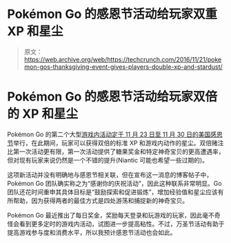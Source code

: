 # Pokémon Go 的感恩节活动给玩家双重 XP 和星尘 

> 原文：<https://web.archive.org/web/https://techcrunch.com/2016/11/21/pokemon-gos-thanksgiving-event-gives-players-double-xp-and-stardust/>

# Pokémon Go 的感恩节活动给玩家双倍的 XP 和星尘

Pokémon Go 的第二个大型[游戏内活动定于 11 月 23 日至 11 月 30 日的美国感恩节](https://web.archive.org/web/20230213044026/http://pokemongolive.com/en/post/celebration-nov2016/)举行，在此期间，玩家可以获得双倍的标准 XP 和游戏内动作的星尘。双倍赌注比第一次活动更有限，第一次活动提供了糖果奖金和特定神奇宝贝的更高遭遇率，但对现有玩家来说仍然是一个不错的提升(Niantic 可能也希望一些过期的)。

这项新活动并没有明确地与感恩节相关联，但在宣布这一消息的博客帖子中，Pokémon Go 团队确实称之为“感谢你的庆祝活动”，因此这种联系非常明显。Go 团队还花时间重申其具体目标是“鼓励探索和促进锻炼”，增加经验值和星尘应该有所帮助，因为获得两者的最佳方式是四处游荡和捕捉新的神奇宝贝。

Pokémon Go 最近推出了每日奖金，奖励每天登录和玩游戏的玩家，因此毫不奇怪会看到更多定时的游戏内活动，试图进一步提高粘性。不过，万圣节活动有助于提高游戏参与度和消费水平，所以我预计感恩节活动也会如此。